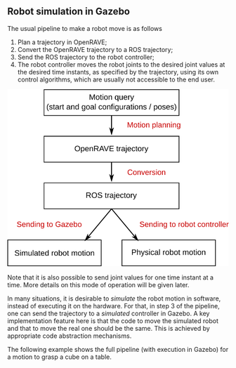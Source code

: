 ## Robot simulation in Gazebo

The usual pipeline to make a robot move is as follows
1. Plan a trajectory in OpenRAVE;
2. Convert the OpenRAVE trajectory to a ROS trajectory;
3. Send the ROS trajectory to the robot controller;
4. The robot controller moves the robot joints to the desired joint values at
the desired time instants, as specified by the trajectory, using its own
control algorithms, which are usually not accessible to the end user.

![Software architecture](../assets/robot_simulation_pipeline.png)

Note that it is also possible to send joint values for one time instant at a
time. More details on this mode of operation will be given later.

In many situations, it is desirable to *simulate* the robot motion in software,
instead of executing it on the hardware. For that, in step 3 of the pipeline,
one can send the trajectory to a *simulated* controller in Gazebo. A key
implementation feature here is that the code to move the simulated robot and
that to move the real one should be the same. This is achieved by appropriate
code abstraction mechanisms.

The following example shows the full pipeline (with execution in Gazebo) for a
motion to grasp a cube on a table.
